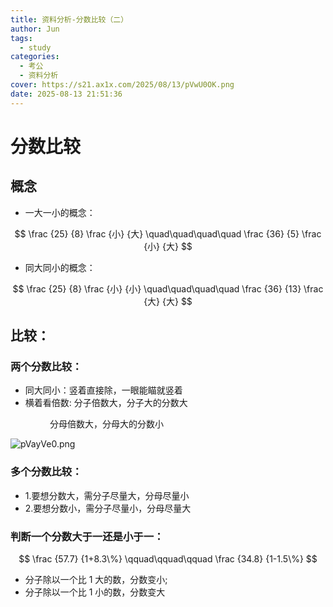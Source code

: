 ```yaml
---
title: 资料分析-分数比较（二）
author: Jun
tags:
  - study
categories:
  - 考公
  - 资料分析
cover: https://s21.ax1x.com/2025/08/13/pVwU0OK.png
date: 2025-08-13 21:51:36
---
```

# 分数比较

## 概念

* 一大一小的概念：

$$
\frac {25} {8} \frac {小} {大}   \quad\quad\quad\quad     \frac {36} {5} \frac {小} {大}
$$

* 同大同小的概念：

$$
\frac {25} {8} \frac {小} {小}   \quad\quad\quad\quad     \frac {36} {13} \frac {大} {大}
$$

## 比较：

### 两个分数比较：

* 同大同小：竖着直接除，一眼能瞄就竖着
* 横着看倍数: 分子倍数大，分子大的分数大

&nbsp;&nbsp;&nbsp;&nbsp;&nbsp;&nbsp;&nbsp;&nbsp;&nbsp;&nbsp;&nbsp;&nbsp;&nbsp;&nbsp;&nbsp;&nbsp;分母倍数大，分母大的分数小

![pVayVe0.png](https://s21.ax1x.com/2025/08/08/pVayVe0.png)

### 多个分数比较：

* 1.要想分数大，需分子尽量大，分母尽量小
* 2.要想分数小，需分子尽量小，分母尽量大

### 判断一个分数大于一还是小于一：

$$
\frac {57.7} {1+8.3\%} \qquad\qquad\qquad   \frac {34.8} {1-1.5\%}
$$

* 分子除以一个比 1 大的数，分数变小;
* 分子除以一个比 1 小的数，分数变大
